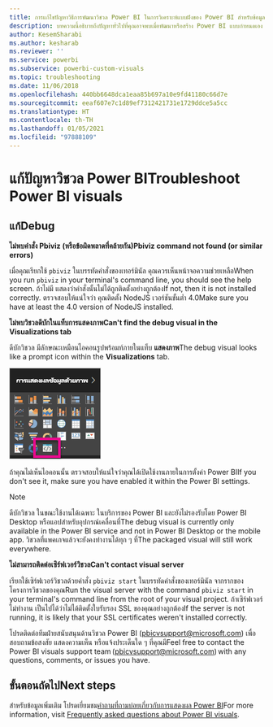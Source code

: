 ```yaml
---
title: การแก้ไขปัญหาวิธีการพัฒนาวิชวล Power BI ในการวิเคราะห์แบบฝังของ Power BI สำหรับข้อมูลเชิงลึก BI แบบฝังที่ดีขึ้น
description: บทความนี้อธิบายถึงปัญหาทั่วไปที่คุณอาจพบเมื่อพัฒนาหรือสร้าง Power BI แบบกำหนดเอง เพื่อให้ได้ข้อมูลเชิงลึก BI แบบฝังที่ดีขึ้นโดยใช้การวิเคราะห์แบบฝังตัวของ Power BI
author: KesemSharabi
ms.author: kesharab
ms.reviewer: ''
ms.service: powerbi
ms.subservice: powerbi-custom-visuals
ms.topic: troubleshooting
ms.date: 11/06/2018
ms.openlocfilehash: 440bb6648dca1eaa85b697a10e9fd41180c66d7e
ms.sourcegitcommit: eeaf607e7c1d89ef7312421731e1729ddce5a5cc
ms.translationtype: HT
ms.contentlocale: th-TH
ms.lasthandoff: 01/05/2021
ms.locfileid: "97888109"
---
```

# <a name="troubleshoot-power-bi-visuals"></a><span data-ttu-id="84886-104">แก้ปัญหาวิชวล Power BI</span><span class="sxs-lookup"><span data-stu-id="84886-104">Troubleshoot Power BI visuals</span></span>

## <a name="debug"></a><span data-ttu-id="84886-105">แก้</span><span class="sxs-lookup"><span data-stu-id="84886-105">Debug</span></span>

<span data-ttu-id="84886-106">**ไม่พบคำสั่ง Pbiviz (หรือข้อผิดพลาดที่คล้ายกัน)**</span><span class="sxs-lookup"><span data-stu-id="84886-106">**Pbiviz command not found (or similar errors)**</span></span>

<span data-ttu-id="84886-107">เมื่อคุณเรียกใช้ `pbiviz` ในบรรทัดคำสั่งของเทอร์มินัล คุณควรเห็นหน้าจอความช่วยเหลือ</span><span class="sxs-lookup"><span data-stu-id="84886-107">When you run `pbiviz` in your terminal's command line, you should see the help screen.</span></span> <span data-ttu-id="84886-108">ถ้าไม่มี แสดงว่าคำสั่งนั้นไม่ได้ถูกติดตั้งอย่างถูกต้อง</span><span class="sxs-lookup"><span data-stu-id="84886-108">If not, then it is not installed correctly.</span></span> <span data-ttu-id="84886-109">ตรวจสอบให้แน่ใจว่า คุณติดตั้ง NodeJS เวอร์ชันขั้นต่ำ 4.0</span><span class="sxs-lookup"><span data-stu-id="84886-109">Make sure you have at least the 4.0 version of NodeJS installed.</span></span>

<span data-ttu-id="84886-110">**ไม่พบวิชวลดีบักในแท็บการแสดงภาพ**</span><span class="sxs-lookup"><span data-stu-id="84886-110">**Can't find the debug visual in the Visualizations tab**</span></span>

<span data-ttu-id="84886-111">ดีบักวิชวล มีลักษณะเหมือนไอคอนรูปพร้อมท์ภายในแท็บ **แสดงภาพ**</span><span class="sxs-lookup"><span data-stu-id="84886-111">The debug visual looks like a prompt icon within the **Visualizations** tab.</span></span>

![การเลือกวิชวล](media/power-bi-custom-visuals-troubleshoot/powerbi-developer-visual-selection.png)

<span data-ttu-id="84886-113">ถ้าคุณไม่เห็นไอคอนนั้น ตรวจสอบให้แน่ใจว่าคุณได้เปิดใช้งานภายในการตั้งค่า Power BI</span><span class="sxs-lookup"><span data-stu-id="84886-113">If you don't see it, make sure you have enabled it within the Power BI settings.</span></span>

> [!NOTE]
> <span data-ttu-id="84886-114">ดีบักวิชวล ในขณะใช้งานได้เฉพาะ ในบริการของ Power BI และยังไม่รองรับโดย Power BI Desktop หรือแอปสำหรับอุปกรณ์เคลื่อนที่</span><span class="sxs-lookup"><span data-stu-id="84886-114">The debug visual is currently only available in the Power BI service and not in Power BI Desktop or the mobile app.</span></span> <span data-ttu-id="84886-115">วิชวลที่แพคเกจแล้วจะยังคงทำงานได้ทุก ๆ ที่</span><span class="sxs-lookup"><span data-stu-id="84886-115">The packaged visual will still work everywhere.</span></span>

<span data-ttu-id="84886-116">**ไม่สามารถติดต่อเซิร์ฟเวอร์วิชวล**</span><span class="sxs-lookup"><span data-stu-id="84886-116">**Can't contact visual server**</span></span>

<span data-ttu-id="84886-117">เรียกใช้เซิร์ฟเวอร์วิชวลด้วยคำสั่ง `pbiviz start` ในบรรทัดคำสั่งของเทอร์มินัล จากรากของโครงการวิชวลของคุณ</span><span class="sxs-lookup"><span data-stu-id="84886-117">Run the visual server with the command `pbiviz start` in your terminal's command line from the root of your visual project.</span></span> <span data-ttu-id="84886-118">ถ้าเซิร์ฟเวอร์ไม่ทำงาน เป็นไปได้ว่าไม่ได้ติดตั้งใบรับรอง SSL ของคุณอย่างถูกต้อง</span><span class="sxs-lookup"><span data-stu-id="84886-118">If the server is not running, it is likely that your SSL certificates weren't installed correctly.</span></span>

<span data-ttu-id="84886-119">โปรดติดต่อทีมฝ่ายสนับสนุนด้านวิชวล Power BI (pbicvsupport@microsoft.com) เพื่อสอบถามข้อสงสัย แสดงความเห็น หรือแจ้งประเด็นใด ๆ ที่คุณมี</span><span class="sxs-lookup"><span data-stu-id="84886-119">Feel free to contact the Power BI visuals support team (pbicvsupport@microsoft.com) with any questions, comments, or issues you have.</span></span>

## <a name="next-steps"></a><span data-ttu-id="84886-120">ขั้นตอนถัดไป</span><span class="sxs-lookup"><span data-stu-id="84886-120">Next steps</span></span>

<span data-ttu-id="84886-121">สำหรับข้อมูลเพิ่มเติม โปรดเยี่ยมชม[คำถามที่ถามบ่อยเกี่ยวกับการแสดงผล Power BI](power-bi-custom-visuals-faq.md#organizational-power-bi-visuals)</span><span class="sxs-lookup"><span data-stu-id="84886-121">For more information, visit [Frequently asked questions about Power BI visuals](power-bi-custom-visuals-faq.md#organizational-power-bi-visuals).</span></span>